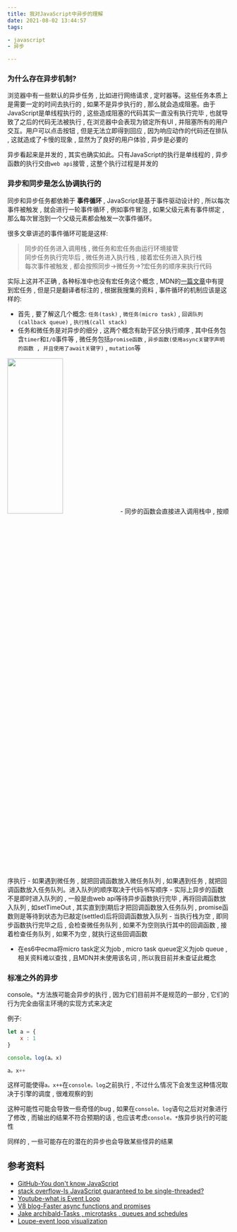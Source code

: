 ```yaml
---
title: 我对JavaScript中异步的理解  
date: 2021-08-02 13:44:57  
tags:

- javascript
- 异步

---
```


### 为什么存在异步机制?

浏览器中有一些默认的异步任务 ,  比如进行网络请求 , 定时器等。这些任务本质上是需要一定的时间去执行的 , 如果不是异步执行的 , 那么就会造成阻塞。由于JavaScript是单线程执行的 , 这些造成阻塞的代码其实一直没有执行完毕 , 也就导致了之后的代码无法被执行 ,  在浏览器中会表现为锁定所有UI , 并阻塞所有的用户交互。用户可以点击按钮 , 但是无法立即得到回应 , 因为响应动作的代码还在排队 , 这就造成了卡慢的现象 , 显然为了良好的用户体验 , 异步是必要的


异步看起来是并发的 , 其实也确实如此。只有JavaScript的执行是单线程的 , 异步函数的执行交由`web api`接管 , 这整个执行过程是并发的


### 异步和同步是怎么协调执行的
同步和异步任务都依赖于 __事件循环__  , JavaScript是基于事件驱动设计的 , 所以每次事件被触发 , 就会进行一轮事件循环 , 例如事件冒泡 , 如果父级元素有事件绑定 , 那么每次冒泡到一个父级元素都会触发一次事件循环。

很多文章讲述的事件循环可能是这样:
>同步的任务进入调用栈 , 微任务和宏任务由运行环境接管  
> 同步任务执行完毕后 ,  微任务进入执行栈 ,  接着宏任务进入执行栈   
> 每次事件被触发 ,  都会按照同步->微任务->?宏任务的顺序来执行代码

实际上这并不正确 , 各种标准中也没有宏任务这个概念 , MDN的[一篇文章](https://developer。mozilla。org/zh-CN/docs/Web/API/HTML_DOM_API/Microtask_guide/In_depth)中有提到宏任务 , 但是只是翻译者标注的 , 根据我搜集的资料 , 事件循环的机制应该是这样的:

- 首先 , 要了解这几个概念: `任务(task)` , `微任务(micro task)` , `回调队列(callback queue)` , `执行栈(call stack)`
- 任务和微任务是对异步的细分 , 这两个概念有助于区分执行顺序 , 其中任务包含`timer`和`I/O`事件等 , 微任务包括`promise函数` , `异步函数(使用async关键字声明的函数 , 并且使用了await关键字)` , `mutation`等
 <img  height="30%" src="/imgs/eventloop。png" width="50%" style="margin: 0 auto;"/>
- 同步的函数会直接进入调用栈中 , 按顺序执行
- 如果遇到微任务 , 就把回调函数放入微任务队列 , 如果遇到任务 , 就把回调函数放入任务队列。进入队列的顺序取决于代码书写顺序
- 实际上异步的函数不是即时进入队列的 , 一般是由web api等待异步函数执行完毕 , 再将回调函数放入队列 , 如setTimeOut , 其实直到到期后才把回调函数放入任务队列 , promise函数则是等待到状态为已敲定(settled)后将回调函数放入队列
- 当执行栈为空 , 即同步函数执行完毕之后 , 会检查微任务队列 , 如果不为空则执行其中的回调函数 , 接着检查任务队列 , 如果不为空 , 就执行这些回调函数
 
  

- 在es6中ecma将micro task定义为job , micro task queue定义为job queue , 相关资料难以查找 , 且MDN并未使用该名词 , 所以我目前并未查证此概念







### 标准之外的异步

console。*方法族可能会异步的执行 ,  因为它们目前并不是规范的一部分 , 它们的行为完全由宿主环境的实现方式来决定


例子:

```javascript
let a = {
    x : 1
}

console。log(a。x)

a。x++
```
这样可能使得`a。x++`在`console。log`之前执行 ,  不过什么情况下会发生这种情况取决于引擎的调度 ,  很难观察的到

这种可能性可能会导致一些奇怪的bug , 如果在`console。log`语句之后对对象进行了修改 , 而输出的结果不符合预期的话 , 也应该考虑`console。*`族异步执行的可能性

同样的 , 一些可能存在的潜在的异步也会导致某些怪异的结果


## 参考资料

- [GitHub-You don't know JavaScript](https://github。com/getify/You-Dont-Know-JS)
- [stack overflow-Is JavaScript guaranteed to be single-threaded?](https://stackoverflow。com/questions/2734025/is-javascript-guaranteed-to-be-single-threaded/2734311#2734311)
- [Youtube-what is Event Loop](https://www。youtube。com/watch?v=8aGhZQkoFbQ)
- [V8 blog-Faster async functions and promises](https://v8。dev/blog/fast-async)
- [Jake archibald-Tasks ,  microtasks ,  queues and schedules](https://jakearchibald。com/2015/tasks-microtasks-queues-and-schedules/)
- [Loupe-event loop visualization](http://latentflip。com/loupe/?)
